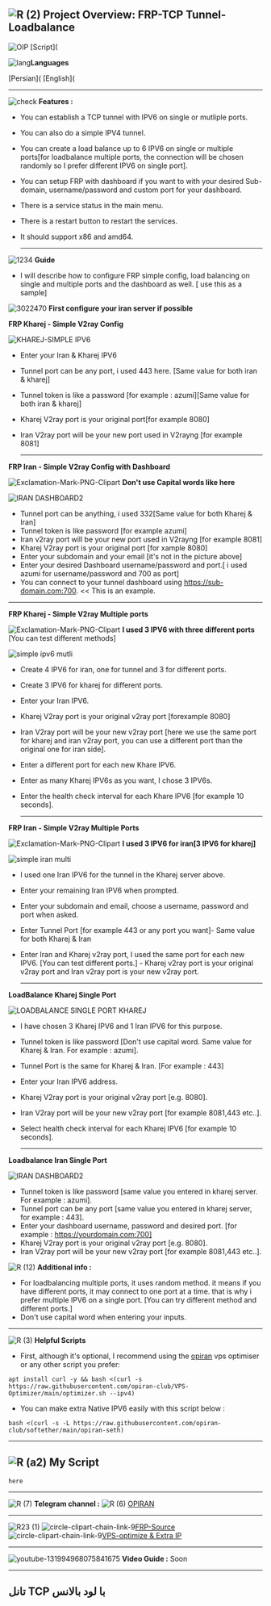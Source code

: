 ![R (2)](https://github.com/Azumi67/FRP-V2ray-Loadbalance/assets/119934376/233f4a2c-3de1-4413-945e-7f6c72b85fbc) **Project Overview:** **FRP-TCP Tunnel-Loadbalance**
---------------------------------------------


![OIP](https://github.com/Azumi67/FRP-V2ray-Loadbalance/assets/119934376/7854873b-f954-4af4-997c-6f970feba42a) [Script](

![lang](https://github.com/Azumi67/FRP-V2ray-Loadbalance/assets/119934376/f6468974-f3d7-4c4a-99cc-ae9df6391c3c)**Languages**

[Persian](
[English](


------------------------------------------------------------------------------
![check](https://github.com/Azumi67/FRP-V2ray-Loadbalance/assets/119934376/d8bc4857-3be9-4b74-8ef6-ac1a6f9c4ca3) **Features :**

- You can establish a TCP tunnel with IPV6 on single or mutliple ports.
- You can also do a simple IPV4 tunnel.
- You can create a load balance up to 6 IPV6 on single or multiple ports[for loadbalance multiple ports, the connection  will be chosen randomly so I prefer different IPV6 on single port].
- You can setup FRP with dashboard if you want to with your desired Sub-domain, username/password and custom port for your dashboard.
- There is a service status in the main menu.
- There is a restart button to restart the services.
- It should support x86 and amd64.

  -------------------------------------------------------------------
![1234](https://github.com/Azumi67/FRP-V2ray-Loadbalance/assets/119934376/51070f36-f6ee-4c03-b0c1-22ca1c49b172) **Guide**
  - I will describe how to configure FRP simple config, load balancing on single and multiple ports and the dashboard as well.  [ use this as a sample]

![3022470](https://github.com/Azumi67/FRP-V2ray-Loadbalance/assets/119934376/da96f9b0-18cf-4901-bfd9-65043df654d4) **First configure your iran server if possible**

**FRP Kharej - Simple V2ray Config**

![KHAREJ-SIMPLE IPV6](https://github.com/Azumi67/FRP-V2ray-Loadbalance/assets/119934376/ec5822de-fb15-4a77-90a1-3fa0ea80528f)

  - Enter your Iran & Kharej IPV6
  - Tunnel port can be any port, i used 443 here. [Same value for both iran & kharej]
  - Tunnel token is like a password [for example : azumi][Same value for both iran & kharej]
  - Kharej V2ray port is your original port[for example 8080]
  - Iran V2ray port will be your new port used in V2rayng [for example 8081]

    -------------------------------------------------------------------------------
**FRP Iran - Simple V2ray Config with Dashboard**

   ![Exclamation-Mark-PNG-Clipart](https://github.com/Azumi67/FRP-V2ray-Loadbalance/assets/119934376/9db1ca71-d92f-45e2-939f-48425d3edad6) **Don't use Capital words like here**


![IRAN DASHBOARD2](https://github.com/Azumi67/FRP-V2ray-Loadbalance/assets/119934376/d48e6c27-6b70-415b-8363-b4426eea2f59)
   
   - Tunnel port can be anything, i used 332[Same value for both Kharej & Iran]
   - Tunnel token is like password [for example azumi]
   - Iran v2ray port will be your new port used in V2rayng [for example 8081]
   - Kharej V2ray port is your original port [for xample 8080]
   - Enter your subdomain and your email [it's not in the picture above]
   - Enter your desired Dashboard username/password and port.[ i used azumi for username/password and 700 as port]
   - You can connect to your tunnel dashboard using https://sub-domain.com:700. << This is an example.

-----------------------------------------------------------------------------------
**FRP Kharej - Simple V2ray Multiple ports**

   ![Exclamation-Mark-PNG-Clipart](https://github.com/Azumi67/FRP-V2ray-Loadbalance/assets/119934376/a1182e5c-b914-4a36-a4c6-776399033d14) **I used 3 IPV6 with three different ports** [You can test different methods]

![simple ipv6 mutli](https://github.com/Azumi67/FRP-V2ray-Loadbalance/assets/119934376/d88f7be4-9178-452c-8f92-a6eaf479fdee)

  - Create 4 IPV6 for iran, one for tunnel and 3 for different ports.
  - Create 3 IPV6 for kharej for different ports.
  - Enter your Iran IPV6.
  - Kharej V2ray port is your original v2ray port [forexample 8080]
  - Iran V2ray port will be your new v2ray port [here we use the same port for kharej and iran v2ray port, you can use a different port than the original one for iran side].
  - Enter a different port for each new Khare IPV6.
  - Enter as many Kharej IPV6s as you want, I chose 3 IPV6s.
  - Enter the health check interval for each Khare IPV6 [for example 10 seconds].

    ----------------------------------------------------------------------------
 **FRP Iran - Simple V2ray Multiple Ports**

  ![Exclamation-Mark-PNG-Clipart](https://github.com/Azumi67/FRP-V2ray-Loadbalance/assets/119934376/5353de60-a16c-4cad-a824-afcc2d695029) **I used 3 IPV6 for iran[3 IPV6 for kharej]**

![simple iran multi](https://github.com/Azumi67/FRP-V2ray-Loadbalance/assets/119934376/f827c7df-c7ff-49da-a004-3406cd9bc1d9)

   - I used one Iran IPV6 for the tunnel in the Kharej server above.
   - Enter your remaining Iran IPV6 when prompted.
   - Enter your subdomain and email, choose a username, password and port when asked.
   - Enter Tunnel Port [for example 443 or any port you want]- Same value for both Kharej & Iran
   - Enter Iran and Kharej v2ray port, I used the same port for each new IPV6. [You can test different ports.]
    - Kharej v2ray port is your original v2ray port and Iran v2ray port is your new v2ray port.

      ---------------------------------------------------------------
**LoadBalance Kharej Single Port**

![LOADBALANCE SINGLE PORT KHAREJ](https://github.com/Azumi67/FRP-V2ray-Loadbalance/assets/119934376/7e005c6f-0e60-4ca5-980c-d41be7c61b37)

- I have chosen 3 Kharej IPV6 and 1 Iran IPV6 for this purpose.
- Tunnel token is like password [Don't use capital word. Same value for Kharej & Iran. For example : azumi].
- Tunnel Port is the same for Kharej & Iran. [For example : 443]
- Enter your Iran IPV6 address.
- Kharej V2ray port is your original v2ray port [e.g. 8080].
- Iran V2ray port will be your new v2ray port [for example 8081,443 etc..].
- Select health check interval for each Kharej IPV6 [for example 10 seconds].

  -----------------------------------------------------------------------------------
**Loadbalance Iran Single Port**

  ![IRAN DASHBOARD2](https://github.com/Azumi67/FRP-V2ray-Loadbalance/assets/119934376/805971fd-d35d-4d93-9a5e-ab7911362870)

  - Tunnel token is like password [same value you entered in kharej server. For example : azumi].
  - Tunnel port can be any port [same value you entered in kharej server, for example : 443].
  - Enter your dashboard username, password and desired port. [for example : https://yourdomain.com:700]
  - Kharej V2ray port is your original v2ray port [e.g. 8080].
  - Iran V2ray port will be your new v2ray port [for example 8081,443 etc..].

![R (12)](https://github.com/Azumi67/FRP-V2ray-Loadbalance/assets/119934376/75d10b0e-6f41-4172-82a0-fda086593b6e) **Additional info :**

- For loadbalancing multiple ports, it uses random method. it means if you have different ports, it may connect to one port at a time. that is why i prefer multiple IPV6 on a single port. [You can try different method and different ports.]
- Don't use capital word when entering your inputs.

- -----------------------------------------------------------------------------------------------

![R (3)](https://github.com/Azumi67/FRP-V2ray-Loadbalance/assets/119934376/f4cdc26b-ecba-4590-a852-25cf8d89a833) **Helpful Scripts**

- First, although it's optional, I recommend using the [opiran](https://github.com/opiran-club) vps optimiser or any other script you prefer:
```
apt install curl -y && bash <(curl -s https://raw.githubusercontent.com/opiran-club/VPS-Optimizer/main/optimizer.sh --ipv4)
```

- You can make extra Native IPV6 easily with this script below :
  
```
bash <(curl -s -L https://raw.githubusercontent.com/opiran-club/softether/main/opiran-seth)
```

--------------------------------------------------------------------------------------------

![R (a2)](https://github.com/Azumi67/FRP-V2ray-Loadbalance/assets/119934376/4dc5f196-1130-4870-b5bc-1be80c2d3a2a) **My Script** 
-----------------------------------------------------------

```
here
```

----------------------------------------------------------------------
![R (7)](https://github.com/Azumi67/FRP-V2ray-Loadbalance/assets/119934376/c159b96c-2b1d-460e-9c11-fd44660b5630) **Telegram channel :**
![R (6)](https://github.com/Azumi67/FRP-Wireguard/assets/119934376/b9c77229-d9b2-42e3-910c-a0a2ea820c92) [OPIRAN](https://github.com/opiran-club)

----------------------------------------------
![R23 (1)](https://github.com/Azumi67/FRP-Wireguard/assets/119934376/31baa226-5045-4489-90d2-1a066a91e880)
![circle-clipart-chain-link-9](https://github.com/Azumi67/FRP-Wireguard/assets/119934376/348d93a7-b12b-414a-908d-664ea38f4cdf)[FRP-Source](https://github.com/fatedier/frp)
![circle-clipart-chain-link-9](https://github.com/Azumi67/FRP-V2ray-Loadbalance/assets/119934376/dd1aaa6c-518a-4389-bed4-25b40854fe25)[VPS-optimize & Extra IP](https://github.com/opiran-club)


------------------------------------------------------------------------------------------------------------
![youtube-131994968075841675](https://github.com/Azumi67/FRP-Wireguard/assets/119934376/dcde492b-ba44-4837-bb50-bbe4b3ac843a) **Video Guide :**  Soon



-----------------------------------------------------------------------------------------------------------------------------------

**تانل TCP با لود بالانس**
------------------------------------------




